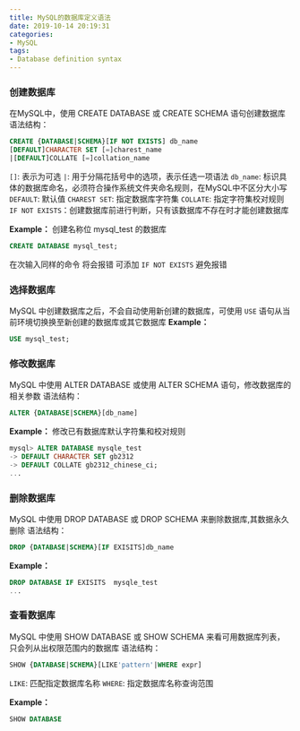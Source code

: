 ```yaml
---
title: MySQL的数据库定义语法
date: 2019-10-14 20:19:31
categories:
- MySQL
tags:
- Database definition syntax
---
```


### 创建数据库

在MySQL中，使用 CREATE DATABASE 或 CREATE SCHEMA 语句创建数据库
语法结构：
```SQL
CREATE {DATABASE|SCHEMA}[IF NOT EXISTS] db_name
[DEFAULT]CHARACTER SET [=]charest_name
|[DEFAULT]COLLATE [=]collation_name

```
`[]`: 表示为可选
`|`: 用于分隔花括号中的选项，表示任选一项语法
`db_name`: 标识具体的数据库命名，必须符合操作系统文件夹命名规则，在MySQL中不区分大小写
`DEFAULT`: 默认值
`CHAREST SET`: 指定数据库字符集
`COLLATE`: 指定字符集校对规则
`IF NOT EXISTS`：创建数据库前进行判断，只有该数据库不存在时才能创建数据库

**Example：**
创建名称位 mysql_test 的数据库
```SQL
CREATE DATABASE mysql_test;
```
在次输入同样的命令 将会报错 可添加 `IF NOT EXISTS` 避免报错

### 选择数据库

 MySQL 中创建数据库之后，不会自动使用新创建的数据库，可使用 `USE` 语句从当前环境切换换至新创建的数据库或其它数据库
**Example：**
```SQL
USE mysql_test;
```

### 修改数据库

MySQL 中使用 ALTER DATABASE 或使用 ALTER SCHEMA 语句，修改数据库的相关参数
语法结构：
```SQL
ALTER {DATABASE|SCHEMA}[db_name]
```
**Example：**
修改已有数据库默认字符集和校对规则
```SQL
mysql> ALTER DATABASE mysqle_test
-> DEFAULT CHARACTER SET gb2312
-> DEFAULT COLLATE gb2312_chinese_ci;
...
```

### 删除数据库

MySQL 中使用 DROP DATABASE 或 DROP SCHEMA 来删除数据库,其数据永久删除
语法结构：
```SQL
DROP {DATABASE|SCHEMA}[IF EXISITS]db_name
```
**Example：**
```SQL
DROP DATABASE IF EXISITS  mysqle_test
...
```

### 查看数据库

MySQL 中使用 SHOW DATABASE 或 SHOW SCHEMA 来看可用数据库列表，只会列从出权限范围内的数据库
语法结构：
```SQL
SHOW {DATABASE|SCHEMA}[LIKE'pattern'|WHERE expr]

```
`LIKE`: 匹配指定数据库名称
`WHERE`: 指定数据库名称查询范围

**Example：**
```SQL
SHOW DATABASE
```

